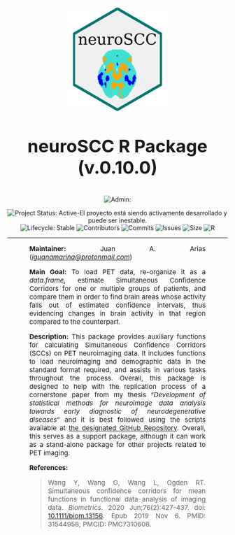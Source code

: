 
<p align="center">

<img src="man/figures/logo.png" alt="neuroSCC R Package" width="250px" align="center"/>

</p>
<h2 align="center" style="font-size:40px;">

neuroSCC R Package (v.0.10.0)

</h2>
<!-- Badge de ADMIN IGUANAMARINA -->
<p align="center">

<img src="https://img.shields.io/badge/Admin:-IGUANAMARINA-informational?style=for-the-badge&amp;logo=award" alt="Admin:" style="width:250px;"/>

</p>
<!-- Badges -->
<p align="center">

<img src="http://www.repostatus.org/badges/latest/active.svg" alt="Project Status: Active-El proyecto está siendo activamente desarrollado y puede ser inestable." style="width:125px;"/>
<img src="https://img.shields.io/badge/lifecycle-Stable-4cc71e.svg" alt="Lifecycle: Stable" style="width:100px;"/>
<img src="https://img.shields.io/badge/Contributors-1-brightgreen" alt="Contributors"/>
<img src="https://img.shields.io/badge/Commits-30-brightgreen" alt="Commits"/>
<img src="https://img.shields.io/badge/Issues-1-brightgreen" alt="Issues"/>
<img src="https://img.shields.io/badge/Size-4063KB-brightgreen" alt="Size"/>
<img src="https://img.shields.io/badge/r-%23276DC3.svg?style=for-the-badge&amp;logo=r&amp;logoColor=white" alt="R" style="width:40px;"/>

</p>
<hr />
<!-- Descripción del paquete -->

<div style="text-align: justify; font-weight: normal; font-size:15px; padding: 0 10%;">

**Maintainer:** Juan A. Arias
(<a href="mailto:iguanamarina@protonmail.com"
class="email"><em>iguanamarina@protonmail.com</em></a>)

**Main Goal:** To load PET data, re-organize it as a *data.frame*,
estimate Simultaneous Confidence Corridors for one or multiple groups of
patients, and compare them in order to find brain areas whose activity
falls out of estimated confidence intervals, thus evidencing changes in
brain activity in that region compared to the counterpart.

**Description:** This package provides auxiliary functions for
calculating Simultaneous Confidence Corridors (SCCs) on PET neuroimaging
data. It includes functions to load neuroimaging and demographic data in
the standard format required, and assists in various tasks throughout
the process. Overall, this package is designed to help with the
replication process of a cornerstone paper from my thesis “*Development
of statistical methods for neuroimage data analysis towards early
diagnostic of neurodegenerative diseases*” and it is best followed using
the scripts available at [the designated GitHub
Repository](https://github.com/iguanamarina/SCCneuroimage). Overall,
this serves as a support package, although it can work as a stand-alone
package for other projects related to PET imaging.

**References:**

> Wang Y, Wang G, Wang L, Ogden RT. Simultaneous confidence corridors
> for mean functions in functional data analysis of imaging data.
> *Biometrics*. 2020 Jun;76(2):427-437. doi:
> [10.1111/biom.13156](https://pubmed.ncbi.nlm.nih.gov/31544958/). Epub
> 2019 Nov 6. PMID: 31544958; PMCID: PMC7310608.

</div>
